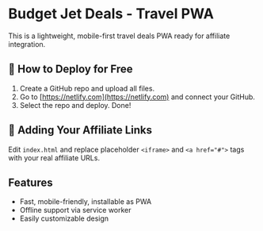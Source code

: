 
# Budget Jet Deals - Travel PWA

This is a lightweight, mobile-first travel deals PWA ready for affiliate integration.

## 🚀 How to Deploy for Free

1. Create a GitHub repo and upload all files.
2. Go to [https://netlify.com](https://netlify.com) and connect your GitHub.
3. Select the repo and deploy. Done!

## 🔗 Adding Your Affiliate Links

Edit `index.html` and replace placeholder `<iframe>` and `<a href="#">` tags with your real affiliate URLs.

## Features

- Fast, mobile-friendly, installable as PWA
- Offline support via service worker
- Easily customizable design
